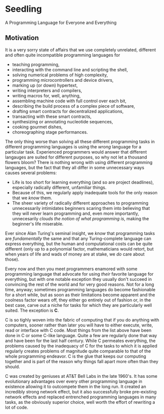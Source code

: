 # Seedling

A Programming Language for Everyone and Everything

## Motivation

It is a very sorry state of affairs that we use completely unrelated, different and often quite incompatible programming languages for
 * teaching programming,
 * interacting with the command line and scripting the shell,
 * solving numerical problems of high complexity,
 * programming microcontrollers and device drivers,
 * marking up (or down) hypertext,
 * writing interpreters and compilers,
 * writing macros for, well, anything,
 * assembling machine code with full control over each bit,
 * describing the build process of a complex piece of software,
 * drafting smart contracts for decentralized applications,
 * transacting with these smart contracts,
 * synthesizing or annotating nucleotide sequences,
 * cooking gourmet dishes,
 * choreographing stage performances.

The only thing worse than solving all these different programming tasks in different programming languages is using the *wrong* language for a particular task. Experienced programmers would answer that different langauges are suited for different purposes, so why not let a thousand flowers bloom? There is nothing wrong with using different programming languages, but the fact that they all differ in some unnecessary ways causes several problems:
 * Life is too short for learning everything (and so are project deadlines), especially radically different, unfamiliar things.
 * Because of this, we regularly apply inadequate tools for the only reason that we *know* them.
 * The sheer variety of radically different approaches to programming unnecessarily intimidates beginners scaring them into believing that they will never learn programming and, even more importantly, unnecesarily *clouds the notion of what programming is*, making the beginner's life miserable.

Ever since Alan Turing's seminal insight, we *know* that programming tasks are *fundamentally* the same and that any Turing-complete language can express everything, but the human and computational costs can be quite different (only up to a polynomial factor, mathematicians would retort, but when years of life and wads of money are at stake, we *do* care about those).

Every now and then you meet programmers enamored with some programming language that advocate for using *their* favorite language for everything, but with one notable exception they usually don't succeed in convincing the rest of the world and for very good reasons. Not for a long time, anyway; sometimes programming languages do become fashionable for a short while, but as soon as their limitations become apparent and the coolness factor wears off, they either go entirely out of fashion or, in the best case, carve out a niche for tasks for which they are particularly well suited. The exception is **C**.

C is so tighly woven into the fabric of computing that if you do anything with computers, sooner rather than later you will have to either execute, write, read or interface with C code. Most things from the list above have been done in C or some C-like language. Quite a few are regularly done that way and have been for the last half century. While C permeates everything, the problems caused by the inadequacy of C for the tasks to which it is applied regularly creates problems of magnitude quite comparable to that of the whole programming endeavor. C is the glue that keeps our computing together and is part of the reason why things fall apart more often than they should.

C was created by geniuses at AT&T Bell Labs in the late 1960's. It has some evolutionary advantages over every other programming language in existence allowing it to outcompete them in the long run. It created an incredibly strong network effect, but it also successfully broke pre-existing network effects and replaced entrenched programming languages in many tasks, as the obviously superior choice, well worth the effort of rewriting a lot of code.
